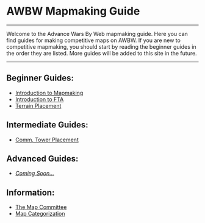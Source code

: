 # AWBW Mapmaking Guide

___

Welcome to the Advance Wars By Web mapmaking guide. Here you can find guides for making competitive maps on AWBW. If you are new to competitive mapmaking, you should start by reading the beginner guides in the order they are listed. More guides will be added to this site in the future.

___

## Beginner Guides:

- [Introduction to Mapmaking](beginner/introduction_to_mapmaking.md)
- [Introduction to FTA](beginner/introduction_to_fta.md)
- [Terrain Placement](beginner/terrain_placement.md)

## Intermediate Guides:

- [Comm. Tower Placement](intermediate/comm_tower_placement.md)

## Advanced Guides:

- [*Coming Soon...*]()

## Information:

- [The Map Committee](information/the_map_committee.md)
- [Map Categorization](information/map_categorization.md)